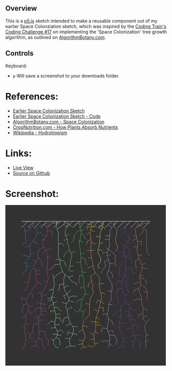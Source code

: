 
## Overview

This is a [p5.js][p5js-home] sketch intended to make a reusable component out of my earlier Space Colonziation sketch, which was inspired by the [Coding Train's][coding-train] [Coding Challenge #17][ct-challenge-17] on implementing the 'Space Colonization' tree growth algorithm, as outlined on [AlgorithmBotany.com][algo-botany-space-colonization].



## Controls

Keyboard:

* `p` Will save a screenshot to your downloads folder.

# References:
* [Earlier Space Colonization Sketch][bh-space-col-live-view]
* [Earlier Space Colonization Sketch - Code][bh-space-col-source-code]
* [AlgorithmBotany.com - Space Colonization][algo-botany-space-colonization]
* [CropNutrition.com - How Plants Absorb Nutrients][cropnutrition-how-plants-absorb]
* [Wikipedia - Hydrotropism][wikipedia-hydrotropism]

# Links: 

* [Live View][live-view]
* [Source on Github][source-code]


# Screenshot:

![screenshot][screenshot-01]


[p5js-home]: https://p5js.org/
[source-code]: https://github.com/brianhonohan/sketchbook/tree/master/p5js/common/examples/space-colonization/
[live-view]: https://brianhonohan.com/sketchbook/p5js/common/examples/space-colonization/
[bh-space-col-live-view]: https://github.com/brianhonohan/sketchbook/tree/master/p5js/coding-challenges/fractal-trees-05/
[bh-space-col-source-code]: https://brianhonohan.com/sketchbook/p5js/coding-challenges/fractal-trees-05/

[source-pull-request]: https://github.com/brianhonohan/sketchbook/pull/69
[screenshot-01]: ./screenshot-01.png

[coding-train]: https://thecodingtrain.com/
[ct-challenge-17]: https://www.youtube.com/watch?v=kKT0v3qhIQY&index=20&list=PLRqwX-V7Uu6ZiZxtDDRCi6uhfTH4FilpH

[algo-botany-space-colonization]: http://algorithmicbotany.org/papers/colonization.egwnp2007.html
[cropnutrition-how-plants-absorb]: https://www.cropnutrition.com/how-vegetable-plant-roots-absorb-nutrients
[wikipedia-hydrotropism]: https://en.wikipedia.org/wiki/Hydrotropism